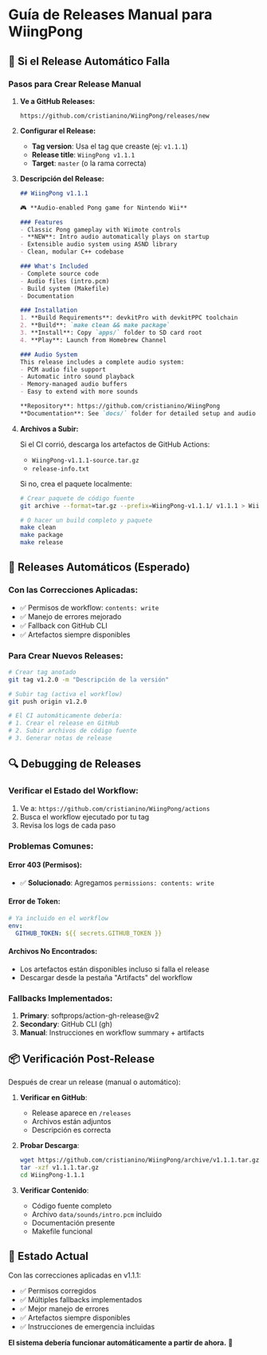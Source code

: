 # Guía de Releases Manual para WiingPong

## 🔧 Si el Release Automático Falla

### Pasos para Crear Release Manual

1. **Ve a GitHub Releases:**
   ```
   https://github.com/cristianino/WiingPong/releases/new
   ```

2. **Configurar el Release:**
   - **Tag version**: Usa el tag que creaste (ej: `v1.1.1`)
   - **Release title**: `WiingPong v1.1.1`
   - **Target**: `master` (o la rama correcta)

3. **Descripción del Release:**
   ```markdown
   ## WiingPong v1.1.1
   
   🎮 **Audio-enabled Pong game for Nintendo Wii**
   
   ### Features
   - Classic Pong gameplay with Wiimote controls
   - **NEW**: Intro audio automatically plays on startup
   - Extensible audio system using ASND library
   - Clean, modular C++ codebase
   
   ### What's Included
   - Complete source code
   - Audio files (intro.pcm)
   - Build system (Makefile)
   - Documentation
   
   ### Installation
   1. **Build Requirements**: devkitPro with devkitPPC toolchain
   2. **Build**: `make clean && make package`
   3. **Install**: Copy `apps/` folder to SD card root
   4. **Play**: Launch from Homebrew Channel
   
   ### Audio System
   This release includes a complete audio system:
   - PCM audio file support
   - Automatic intro sound playback
   - Memory-managed audio buffers
   - Easy to extend with more sounds
   
   **Repository**: https://github.com/cristianino/WiingPong
   **Documentation**: See `docs/` folder for detailed setup and audio integration guides
   ```

4. **Archivos a Subir:**
   
   Si el CI corrió, descarga los artefactos de GitHub Actions:
   - `WiingPong-v1.1.1-source.tar.gz`
   - `release-info.txt`
   
   Si no, crea el paquete localmente:
   ```bash
   # Crear paquete de código fuente
   git archive --format=tar.gz --prefix=WiingPong-v1.1.1/ v1.1.1 > WiingPong-v1.1.1-source.tar.gz
   
   # O hacer un build completo y paquete
   make clean
   make package
   make release
   ```

## 🚀 Releases Automáticos (Esperado)

### Con las Correcciones Aplicadas:
- ✅ Permisos de workflow: `contents: write`
- ✅ Manejo de errores mejorado
- ✅ Fallback con GitHub CLI
- ✅ Artefactos siempre disponibles

### Para Crear Nuevos Releases:
```bash
# Crear tag anotado
git tag v1.2.0 -m "Descripción de la versión"

# Subir tag (activa el workflow)
git push origin v1.2.0

# El CI automáticamente debería:
# 1. Crear el release en GitHub
# 2. Subir archivos de código fuente
# 3. Generar notas de release
```

## 🔍 Debugging de Releases

### Verificar el Estado del Workflow:
1. Ve a: `https://github.com/cristianino/WiingPong/actions`
2. Busca el workflow ejecutado por tu tag
3. Revisa los logs de cada paso

### Problemas Comunes:

#### Error 403 (Permisos):
- ✅ **Solucionado**: Agregamos `permissions: contents: write`

#### Error de Token:
```yaml
# Ya incluido en el workflow
env:
  GITHUB_TOKEN: ${{ secrets.GITHUB_TOKEN }}
```

#### Archivos No Encontrados:
- Los artefactos están disponibles incluso si falla el release
- Descargar desde la pestaña "Artifacts" del workflow

### Fallbacks Implementados:

1. **Primary**: softprops/action-gh-release@v2
2. **Secondary**: GitHub CLI (gh)
3. **Manual**: Instrucciones en workflow summary + artifacts

## 📦 Verificación Post-Release

Después de crear un release (manual o automático):

1. **Verificar en GitHub**:
   - Release aparece en `/releases`
   - Archivos están adjuntos
   - Descripción es correcta

2. **Probar Descarga**:
   ```bash
   wget https://github.com/cristianino/WiingPong/archive/v1.1.1.tar.gz
   tar -xzf v1.1.1.tar.gz
   cd WiingPong-1.1.1
   ```

3. **Verificar Contenido**:
   - Código fuente completo
   - Archivo `data/sounds/intro.pcm` incluido
   - Documentación presente
   - Makefile funcional

## 🎯 Estado Actual

Con las correcciones aplicadas en v1.1.1:
- ✅ Permisos corregidos
- ✅ Múltiples fallbacks implementados
- ✅ Mejor manejo de errores
- ✅ Artefactos siempre disponibles
- ✅ Instrucciones de emergencia incluidas

**El sistema debería funcionar automáticamente a partir de ahora.** 🚀
